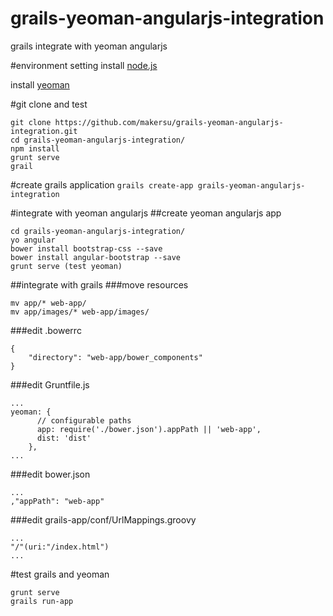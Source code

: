 grails-yeoman-angularjs-integration
===================================

grails integrate with yeoman angularjs

#environment setting
install [node.js](http://nodejs.org/)

install [yeoman](http://yeoman.io)

#git clone and test
```
git clone https://github.com/makersu/grails-yeoman-angularjs-integration.git
cd grails-yeoman-angularjs-integration/
npm install
grunt serve
grail
```

#create grails application
`grails create-app grails-yeoman-angularjs-integration`

#integrate with yeoman angularjs
##create yeoman angularjs app
```
cd grails-yeoman-angularjs-integration/
yo angular
bower install bootstrap-css --save
bower install angular-bootstrap --save
grunt serve (test yeoman)
```
##integrate with grails
###move resources
```
mv app/* web-app/
mv app/images/* web-app/images/ 
```
###edit .bowerrc
```
{
    "directory": "web-app/bower_components"
}
```
###edit Gruntfile.js
```
...
yeoman: {
      // configurable paths
      app: require('./bower.json').appPath || 'web-app',
      dist: 'dist'
    },
...
```
###edit bower.json
```
...
,"appPath": "web-app"
```
###edit grails-app/conf/UrlMappings.groovy
```
...
"/"(uri:"/index.html")
...
```

#test grails and yeoman
```
grunt serve
grails run-app
```
